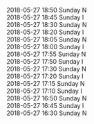 2018-05-27 18:50 Sunday  N  
2018-05-27 18:45 Sunday  I  
2018-05-27 18:30 Sunday  N  
2018-05-27 18:20 Sunday  I  
2018-05-27 18:05 Sunday  N  
2018-05-27 18:00 Sunday  I  
2018-05-27 17:55 Sunday  N  
2018-05-27 17:50 Sunday  I  
2018-05-27 17:30 Sunday  N  
2018-05-27 17:20 Sunday  I  
2018-05-27 17:15 Sunday  N  
2018-05-27 17:10 Sunday  I  
2018-05-27 16:50 Sunday  N  
2018-05-27 16:45 Sunday  I  
2018-05-27 16:30 Sunday  N  
